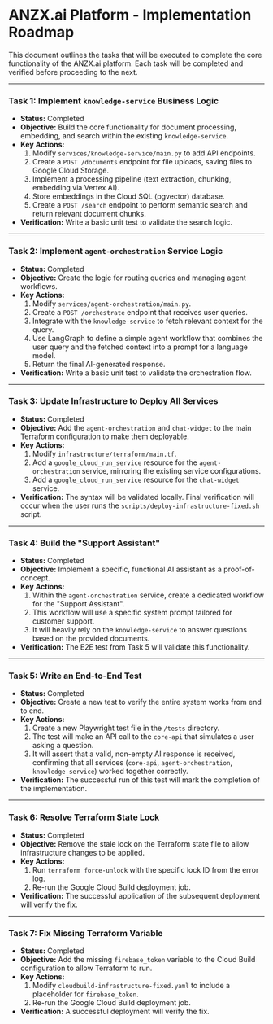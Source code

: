 # ANZX.ai Platform - Implementation Roadmap

This document outlines the tasks that will be executed to complete the core functionality of the ANZX.ai platform. Each task will be completed and verified before proceeding to the next.

---

### Task 1: Implement `knowledge-service` Business Logic

-   **Status:** Completed
-   **Objective:** Build the core functionality for document processing, embedding, and search within the existing `knowledge-service`.
-   **Key Actions:**
    1.  Modify `services/knowledge-service/main.py` to add API endpoints.
    2.  Create a `POST /documents` endpoint for file uploads, saving files to Google Cloud Storage.
    3.  Implement a processing pipeline (text extraction, chunking, embedding via Vertex AI).
    4.  Store embeddings in the Cloud SQL (pgvector) database.
    5.  Create a `POST /search` endpoint to perform semantic search and return relevant document chunks.
-   **Verification:** Write a basic unit test to validate the search logic.

---

### Task 2: Implement `agent-orchestration` Service Logic

-   **Status:** Completed
-   **Objective:** Create the logic for routing queries and managing agent workflows.
-   **Key Actions:**
    1.  Modify `services/agent-orchestration/main.py`.
    2.  Create a `POST /orchestrate` endpoint that receives user queries.
    3.  Integrate with the `knowledge-service` to fetch relevant context for the query.
    4.  Use LangGraph to define a simple agent workflow that combines the user query and the fetched context into a prompt for a language model.
    5.  Return the final AI-generated response.
-   **Verification:** Write a basic unit test to validate the orchestration flow.

---

### Task 3: Update Infrastructure to Deploy All Services

-   **Status:** Completed
-   **Objective:** Add the `agent-orchestration` and `chat-widget` to the main Terraform configuration to make them deployable.
-   **Key Actions:**
    1.  Modify `infrastructure/terraform/main.tf`.
    2.  Add a `google_cloud_run_service` resource for the `agent-orchestration` service, mirroring the existing service configurations.
    3.  Add a `google_cloud_run_service` resource for the `chat-widget` service.
-   **Verification:** The syntax will be validated locally. Final verification will occur when the user runs the `scripts/deploy-infrastructure-fixed.sh` script.

---

### Task 4: Build the "Support Assistant"

-   **Status:** Completed
-   **Objective:** Implement a specific, functional AI assistant as a proof-of-concept.
-   **Key Actions:**
    1.  Within the `agent-orchestration` service, create a dedicated workflow for the "Support Assistant".
    2.  This workflow will use a specific system prompt tailored for customer support.
    3.  It will heavily rely on the `knowledge-service` to answer questions based on the provided documents.
-   **Verification:** The E2E test from Task 5 will validate this functionality.

---

### Task 5: Write an End-to-End Test

-   **Status:** Completed
-   **Objective:** Create a new test to verify the entire system works from end to end.
-   **Key Actions:**
    1.  Create a new Playwright test file in the `/tests` directory.
    2.  The test will make an API call to the `core-api` that simulates a user asking a question.
    3.  It will assert that a valid, non-empty AI response is received, confirming that all services (`core-api`, `agent-orchestration`, `knowledge-service`) worked together correctly.
-   **Verification:** The successful run of this test will mark the completion of the implementation.

---

### Task 6: Resolve Terraform State Lock

-   **Status:** Completed
-   **Objective:** Remove the stale lock on the Terraform state file to allow infrastructure changes to be applied.
-   **Key Actions:**
    1.  Run `terraform force-unlock` with the specific lock ID from the error log.
    2.  Re-run the Google Cloud Build deployment job.
-   **Verification:** The successful application of the subsequent deployment will verify the fix.

---

### Task 7: Fix Missing Terraform Variable

-   **Status:** Completed
-   **Objective:** Add the missing `firebase_token` variable to the Cloud Build configuration to allow Terraform to run.
-   **Key Actions:**
    1.  Modify `cloudbuild-infrastructure-fixed.yaml` to include a placeholder for `firebase_token`.
    2.  Re-run the Google Cloud Build deployment job.
-   **Verification:** A successful deployment will verify the fix.
